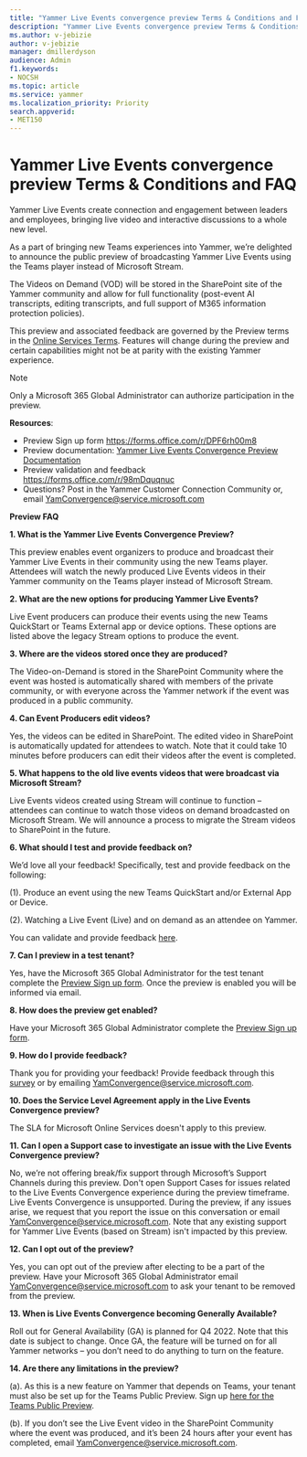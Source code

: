 ```yaml
---
title: "Yammer Live Events convergence preview Terms & Conditions and FAQ"
description: "Yammer Live Events convergence preview Terms & Conditions and FAQ"
ms.author: v-jebizie
author: v-jebizie
manager: dmillerdyson
audience: Admin
f1.keywords:
- NOCSH
ms.topic: article
ms.service: yammer
ms.localization_priority: Priority
search.appverid:
- MET150
---
```


# Yammer Live Events convergence preview Terms & Conditions and FAQ
Yammer Live Events create connection and engagement between leaders and employees, bringing live video and interactive discussions to a whole new level.

As a part of bringing new Teams experiences into Yammer, we’re delighted to announce the public preview of broadcasting Yammer Live Events using the Teams player instead of Microsoft Stream. 

The Videos on Demand (VOD) will be stored in the SharePoint site of the Yammer community and allow for full functionality (post-event AI transcripts, editing transcripts, and full support of M365 information protection policies).

This preview and associated feedback are governed by the Preview terms in the [Online Services Terms](https://www.microsoft.com/Licensing/product-licensing/products). Features will change during the preview and certain capabilities might not be at parity with the existing Yammer experience. 

  > [!NOTE]
> Only a Microsoft 365 Global Administrator can authorize participation in the preview. 

**Resources**: 
* Preview Sign up form https://forms.office.com/r/DPF6rh00m8 
* Preview documentation: [Yammer Live Events Convergence Preview Documentation](/yammer/manage-yammer-groups/yammer-live-events-documentation)
* Preview validation and feedback https://forms.office.com/r/98mDquqnuc 
* Questions?  Post in the Yammer Customer Connection Community or, email [YamConvergence@service.microsoft.com](mailto:YamConvergence@service.microsoft.com) 

**Preview FAQ**

**1.	What is the Yammer Live Events Convergence Preview?**

This preview enables event organizers to produce and broadcast their Yammer Live Events in their community using the new Teams player. Attendees will watch the newly produced Live Events videos in their Yammer community on the Teams player instead of Microsoft Stream.

**2.	What are the new options for producing Yammer Live Events?**

Live Event producers can produce their events using the new Teams QuickStart or Teams External app or device options. These options are listed above the legacy Stream options to produce the event. 
 
**3.	Where are the videos stored once they are produced?**

The Video-on-Demand is stored in the SharePoint Community where the event was hosted is automatically shared with members of the private community, or with everyone across the Yammer network if the event was produced in a public community. 

**4.	Can Event Producers edit videos?**

Yes, the videos can be edited in SharePoint. The edited video in SharePoint is automatically updated for attendees to watch. Note that it could take 10 minutes before producers can edit their videos after the event is completed.  

**5.	What happens to the old live events videos that were broadcast via Microsoft Stream?**

Live Events videos created using Stream will continue to function – attendees can continue to watch those videos on demand broadcasted on Microsoft Stream. We will announce a process to migrate the Stream videos to SharePoint in the future.

**6.	What should I test and provide feedback on?**

We’d love all your feedback! Specifically, test and provide feedback on the following:

(1).   Produce an event using the new Teams QuickStart and/or External App or Device.

(2).   Watching a Live Event (Live) and on demand as an attendee on Yammer.

You can validate and provide feedback [here](https://forms.office.com/r/98mDquqnuc).

**7.	Can I preview in a test tenant?** 

Yes, have the Microsoft 365 Global Administrator for the test tenant complete the [Preview Sign up form](https://forms.office.com/r/DPF6rh00m8). Once the preview is enabled you will be informed via email.

**8.	How does the preview get enabled?**

Have your Microsoft 365 Global Administrator complete the [Preview Sign up form](https://forms.office.com/r/DPF6rh00m8). 

**9.	How do I provide feedback?**

Thank you for providing your feedback! Provide feedback through this [survey](https://forms.office.com/r/98mDquqnuc) or by emailing [YamConvergence@service.microsoft.com](mailto:YamConvergence@service.microsoft.com).

**10.	Does the Service Level Agreement apply in the Live Events Convergence preview?**

The SLA for Microsoft Online Services doesn't apply to this preview.
 
**11.	Can I open a Support case to investigate an issue with the Live Events Convergence preview?**

No, we’re not offering break/fix support through Microsoft’s Support Channels during this preview. Don't open Support Cases for issues related to the Live Events Convergence experience during the preview timeframe. Live Events Convergence is unsupported. During the preview, if any issues arise, we request that you report the issue on this conversation or email [YamConvergence@service.microsoft.com](mailto:YamConvergence@service.microsoft.com). Note that any existing support for Yammer Live Events (based on Stream) isn't impacted by this preview. 

**12.	Can I opt out of the preview?**

Yes, you can opt out of the preview after electing to be a part of the preview. Have your Microsoft 365 Global Administrator email [YamConvergence@service.microsoft.com](mailto:YamConvergence@service.microsoft.com) to ask your tenant to be removed from the preview.

**13.	When is Live Events Convergence becoming Generally Available?** 

Roll out for General Availability (GA) is planned for Q4 2022. Note that this date is subject to change. Once GA, the feature will be turned on for all Yammer networks – you don’t need to do anything to turn on the feature. 

**14.	Are there any limitations in the preview?**

(a).   As this is a new feature on Yammer that depends on Teams, your tenant must also be set up for the Teams Public Preview. Sign up [here for the Teams Public Preview](https://learn.microsoft.com/MicrosoftTeams/public-preview-doc-updates).

(b).   If you don’t see the Live Event video in the SharePoint Community where the event was produced, and it’s been 24 hours after your event has completed, email [YamConvergence@service.microsoft.com](mailto:YamConvergence@service.microsoft.com). 
